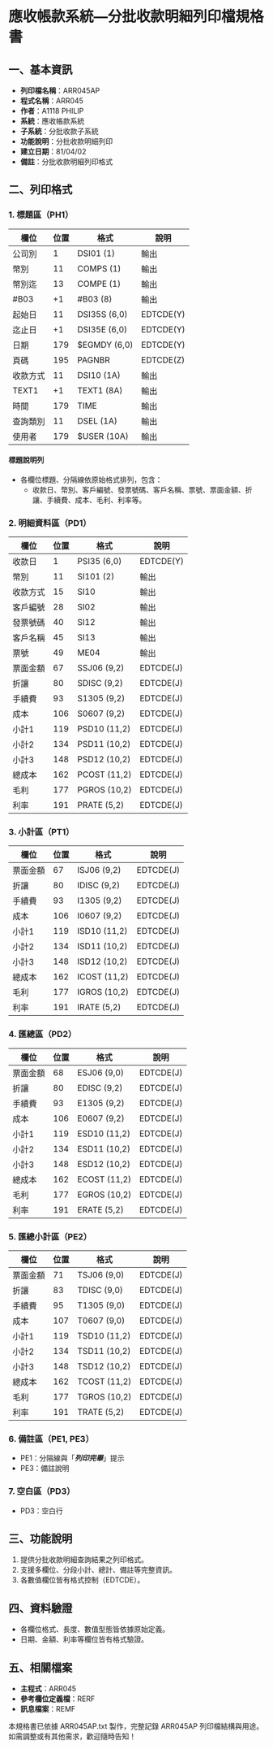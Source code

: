 # 應收帳款系統—分批收款明細列印檔規格書

## 一、基本資訊
- **列印檔名稱**：ARR045AP
- **程式名稱**：ARR045
- **作者**：A1118 PHILIP
- **系統**：應收帳款系統
- **子系統**：分批收款子系統
- **功能說明**：分批收款明細列印
- **建立日期**：81/04/02
- **備註**：分批收款明細列印格式

## 二、列印格式

### 1. 標題區（PH1）
| 欄位 | 位置 | 格式 | 說明 |
|------|------|------|------|
| 公司別 | 1 | DSI01 (1) | 輸出 |
| 幣別 | 11 | COMPS (1) | 輸出 |
| 幣別迄 | 13 | COMPE (1) | 輸出 |
| #B03 | +1 | #B03 (8) | 輸出 |
| 起始日 | 11 | DSI35S (6,0) | EDTCDE(Y) |
| 迄止日 | +1 | DSI35E (6,0) | EDTCDE(Y) |
| 日期 | 179 | $EGMDY (6,0) | EDTCDE(Y) |
| 頁碼 | 195 | PAGNBR | EDTCDE(Z) |
| 收款方式 | 11 | DSI10 (1A) | 輸出 |
| TEXT1 | +1 | TEXT1 (8A) | 輸出 |
| 時間 | 179 | TIME | 輸出 |
| 查詢類別 | 11 | DSEL (1A) | 輸出 |
| 使用者 | 179 | $USER (10A) | 輸出 |

#### 標題說明列
- 各欄位標題、分隔線依原始格式排列，包含：
  - 收款日、幣別、客戶編號、發票號碼、客戶名稱、票號、票面金額、折讓、手續費、成本、毛利、利率等。

### 2. 明細資料區（PD1）
| 欄位 | 位置 | 格式 | 說明 |
|------|------|------|------|
| 收款日 | 1 | PSI35 (6,0) | EDTCDE(Y) |
| 幣別 | 11 | SI101 (2) | 輸出 |
| 收款方式 | 15 | SI10 | 輸出 |
| 客戶編號 | 28 | SI02 | 輸出 |
| 發票號碼 | 40 | SI12 | 輸出 |
| 客戶名稱 | 45 | SI13 | 輸出 |
| 票號 | 49 | ME04 | 輸出 |
| 票面金額 | 67 | SSJ06 (9,2) | EDTCDE(J) |
| 折讓 | 80 | SDISC (9,2) | EDTCDE(J) |
| 手續費 | 93 | S1305 (9,2) | EDTCDE(J) |
| 成本 | 106 | S0607 (9,2) | EDTCDE(J) |
| 小計1 | 119 | PSD10 (11,2) | EDTCDE(J) |
| 小計2 | 134 | PSD11 (10,2) | EDTCDE(J) |
| 小計3 | 148 | PSD12 (10,2) | EDTCDE(J) |
| 總成本 | 162 | PCOST (11,2) | EDTCDE(J) |
| 毛利 | 177 | PGROS (10,2) | EDTCDE(J) |
| 利率 | 191 | PRATE (5,2) | EDTCDE(J) |

### 3. 小計區（PT1）
| 欄位 | 位置 | 格式 | 說明 |
|------|------|------|------|
| 票面金額 | 67 | ISJ06 (9,2) | EDTCDE(J) |
| 折讓 | 80 | IDISC (9,2) | EDTCDE(J) |
| 手續費 | 93 | I1305 (9,2) | EDTCDE(J) |
| 成本 | 106 | I0607 (9,2) | EDTCDE(J) |
| 小計1 | 119 | ISD10 (11,2) | EDTCDE(J) |
| 小計2 | 134 | ISD11 (10,2) | EDTCDE(J) |
| 小計3 | 148 | ISD12 (10,2) | EDTCDE(J) |
| 總成本 | 162 | ICOST (11,2) | EDTCDE(J) |
| 毛利 | 177 | IGROS (10,2) | EDTCDE(J) |
| 利率 | 191 | IRATE (5,2) | EDTCDE(J) |

### 4. 匯總區（PD2）
| 欄位 | 位置 | 格式 | 說明 |
|------|------|------|------|
| 票面金額 | 68 | ESJ06 (9,0) | EDTCDE(J) |
| 折讓 | 80 | EDISC (9,2) | EDTCDE(J) |
| 手續費 | 93 | E1305 (9,2) | EDTCDE(J) |
| 成本 | 106 | E0607 (9,2) | EDTCDE(J) |
| 小計1 | 119 | ESD10 (11,2) | EDTCDE(J) |
| 小計2 | 134 | ESD11 (10,2) | EDTCDE(J) |
| 小計3 | 148 | ESD12 (10,2) | EDTCDE(J) |
| 總成本 | 162 | ECOST (11,2) | EDTCDE(J) |
| 毛利 | 177 | EGROS (10,2) | EDTCDE(J) |
| 利率 | 191 | ERATE (5,2) | EDTCDE(J) |

### 5. 匯總小計區（PE2）
| 欄位 | 位置 | 格式 | 說明 |
|------|------|------|------|
| 票面金額 | 71 | TSJ06 (9,0) | EDTCDE(J) |
| 折讓 | 83 | TDISC (9,0) | EDTCDE(J) |
| 手續費 | 95 | T1305 (9,0) | EDTCDE(J) |
| 成本 | 107 | T0607 (9,0) | EDTCDE(J) |
| 小計1 | 119 | TSD10 (11,2) | EDTCDE(J) |
| 小計2 | 134 | TSD11 (10,2) | EDTCDE(J) |
| 小計3 | 148 | TSD12 (10,2) | EDTCDE(J) |
| 總成本 | 162 | TCOST (11,2) | EDTCDE(J) |
| 毛利 | 177 | TGROS (10,2) | EDTCDE(J) |
| 利率 | 191 | TRATE (5,2) | EDTCDE(J) |

### 6. 備註區（PE1, PE3）
- PE1：分隔線與「***列印完畢***」提示
- PE3：備註說明

### 7. 空白區（PD3）
- PD3：空白行

## 三、功能說明
1. 提供分批收款明細查詢結果之列印格式。
2. 支援多欄位、分段小計、總計、備註等完整資訊。
3. 各數值欄位皆有格式控制（EDTCDE）。

## 四、資料驗證
- 各欄位格式、長度、數值型態皆依據原始定義。
- 日期、金額、利率等欄位皆有格式驗證。

## 五、相關檔案
- **主程式**：ARR045
- **參考欄位定義檔**：RERF
- **訊息檔案**：REMF

本規格書已依據 ARR045AP.txt 製作，完整記錄 ARR045AP 列印檔結構與用途。如需調整或有其他需求，歡迎隨時告知！ 